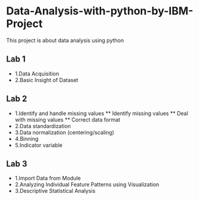 # Data-Analysis-with-python-by-IBM-Project
This project is about data analysis using python
## Lab 1 
* 1.Data Acquisition
* 2.Basic Insight of Dataset
## Lab 2
* 1.Identify and handle missing values
** Identify missing values
** Deal with missing values
** Correct data format
* 2.Data standardization
* 3.Data normalization (centering/scaling)
* 4.Binning
* 5.Indicator variable
## Lab 3
* 1.Import Data from Module
* 2.Analyzing Individual Feature Patterns using Visualization
* 3.Descriptive Statistical Analysis
